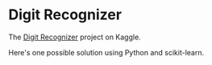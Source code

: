 # Digit Recognizer 
The [Digit Recognizer](https://www.kaggle.com/c/digit-recognizer) project on Kaggle.

Here's one possible solution using Python and scikit-learn.
